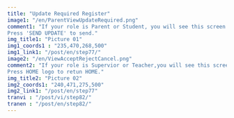 ```yaml
---
title: "Update Required Register"
image1: "/en/ParentViewUpdateRequired.png"
comment1: "If your role is Parent or Student, you will see this screen.
Press 'SEND UPDATE' to send."
img_title1: "Picture 01"
img1_coords1 : "235,470,268,500"
img1_link1: "/post/en/step77/"
image2: "/en/ViewAcceptRejectCancel.png"
comment2: "If your role is Supervior or Teacher,you will see this screen.  
Press HOME logo to retun HOME."
img_title2: "Picture 02"
img2_coords1: "240,471,275,500"
img2_link1: "/post/en/step77"
tranvi : "/post/vi/step82/"
tranen : "/post/en/step82/"
---
```

